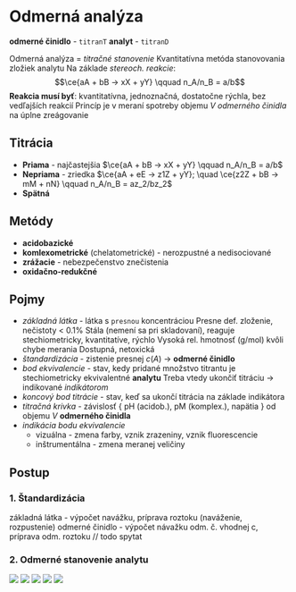 # Odmerná analýza
**odmerné činidlo** - `titranT`
**analyt** - `titranD`

Odmerná analýza = *titračné stanovenie*
Kvantitatívna metóda stanovovania zložiek analytu
Na základe *stereoch. reakcie*:
$$\ce{aA + bB -> xX + yY} \qquad n_A/n_B = a/b$$
**Reakcia musí byť**: kvantitatívna, jednoznačná, dostatočne rýchla, bez vedľajších reakcií
Princíp je v meraní spotreby objemu $V$ *odmerného činidla* na úplne zreágovanie

## Titrácia
- **Priama** - najčastejšia
$\ce{aA + bB -> xX + yY} \qquad n_A/n_B = a/b$
- **Nepriama** - zriedka
$\ce{aA + eE -> z1Z + yY}; \quad \ce{z2Z + bB -> mM + nN} \qquad n_A/n_B = az_2/bz_2$
- **Spätná**

## Metódy
- **acidobazické**
- **komlexometrické** (chelatometrické) - nerozpustné a nedisociované
- **zrážacie** - nebezpečenstvo znečistenia
- **oxidačno-redukčné**

## Pojmy
- *základná látka* - látka s `presnou` koncentráciou
Presne def. zloženie, nečistoty < 0.1%
Stála (nemení sa pri skladovaní), reaguje stechiometricky, kvantitatíve, rýchlo
Vysoká rel. hmotnosť (g/mol) kvôli chybe merania
Dostupná, netoxická
- *štandardizácia* - zistenie presnej $c(A)$ -> **odmerné činidlo**
- *bod ekvivalencie* - stav, kedy pridané množstvo titrantu je stechiometricky ekvivalentné **analytu**
Treba vtedy ukončiť titráciu -> indikované *indikátorom*
- *koncový bod titrácie* - stav, keď sa ukončí titrácia na základe indikátora
- *titračná krivka* - závislosť { pH (acidob.), pM (komplex.), napätia } od objemu $V$ **odmerného činidla**
- *indikácia bodu ekvivalencie*
	- vizuálna - zmena farby, vznik zrazeniny, vznik fluorescencie
	- inštrumentálna - zmena meranej veličiny

## Postup
### 1. Štandardizácia
základná látka - výpočet navážku, príprava roztoku (naváženie, rozpustenie)
odmerné činidlo - výpočet návažku odm. č. vhodnej c, príprava odm. roztoku
// todo spytat

### 2. Odmerné stanovenie analytu
![](Pasted%20image%2020220305222356.png)
![](Pasted%20image%2020220305222420.png)
![](Pasted%20image%2020220305222443.png)
![](Pasted%20image%2020220305222459.png)
![](Pasted%20image%2020220305222513.png)